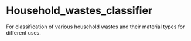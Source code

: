 # Household_wastes_classifier
For classification of various household wastes and their material types for different uses.
